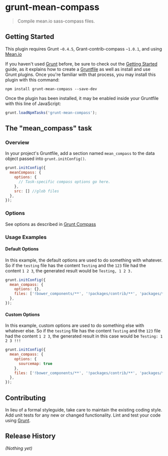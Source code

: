 # grunt-mean-compass

> Compile mean.io sass-compass files.

## Getting Started
This plugin requires Grunt `~0.4.5`, Grant-contrib-compass `~1.0.1`, and using [Mean.io](http://www.mean.io)

If you haven't used [Grunt](http://gruntjs.com/) before, be sure to check out the [Getting Started](http://gruntjs.com/getting-started) guide, as it explains how to create a [Gruntfile](http://gruntjs.com/sample-gruntfile) as well as install and use Grunt plugins. Once you're familiar with that process, you may install this plugin with this command:

```shell
npm install grunt-mean-compass --save-dev
```

Once the plugin has been installed, it may be enabled inside your Gruntfile with this line of JavaScript:

```js
grunt.loadNpmTasks('grunt-mean-compass');
```

## The "mean_compass" task

### Overview
In your project's Gruntfile, add a section named `mean_compass` to the data object passed into `grunt.initConfig()`.

```js
grunt.initConfig({
  meanCompass: {
    options: {
      // Task-specific compass options go here. 
    },
    src: [] //glob files
  },
});
```

### Options

See options as described in [Grunt Compass](https://github.com/gruntjs/grunt-contrib-compass#options)

### Usage Examples

#### Default Options
In this example, the default options are used to do something with whatever. So if the `testing` file has the content `Testing` and the `123` file had the content `1 2 3`, the generated result would be `Testing, 1 2 3.`

```js
grunt.initConfig({
  mean_compass: {
    options: {},
    files: ['!bower_components/**', '!packages/contrib/**', 'packages/**/public/**/*.scss'],
  },
});
```

#### Custom Options
In this example, custom options are used to do something else with whatever else. So if the `testing` file has the content `Testing` and the `123` file had the content `1 2 3`, the generated result in this case would be `Testing: 1 2 3 !!!`

```js
grunt.initConfig({
  mean_compass: {
    options: {
      sourcemap: true
    },
    files: ['!bower_components/**', '!packages/contrib/**', 'packages/**/public/**/*.scss'],
  },
});
```

## Contributing
In lieu of a formal styleguide, take care to maintain the existing coding style. Add unit tests for any new or changed functionality. Lint and test your code using [Grunt](http://gruntjs.com/).

## Release History
_(Nothing yet)_
